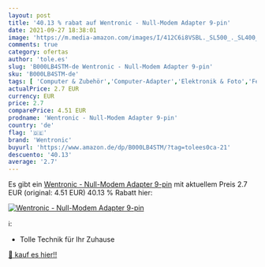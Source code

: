 ```yaml
---
layout: post
title: '40.13 % rabat auf Wentronic - Null-Modem Adapter 9-pin'
date: 2021-09-27 18:38:01
image: 'https://m.media-amazon.com/images/I/412C6i8VSBL._SL500_._SL400_.jpg'
comments: true
category: ofertas
author: 'tole.es'
slug: 'B000LB4STM-de Wentronic - Null-Modem Adapter 9-pin'
sku: 'B000LB4STM-de'
tags: [ 'Computer & Zubehör','Computer-Adapter','Elektronik & Foto','Fernseher & Heimkino','Heimkino, TV & Video Zubehör','Zubehör','wentronic', ]
actualPrice: 2.7 EUR
currency: EUR
price: 2.7
comparePrice: 4.51 EUR
prodname: 'Wentronic - Null-Modem Adapter 9-pin'
country: 'de'
flag: '🇩🇪'
brand: 'Wentronic'
buyurl: 'https://www.amazon.de/dp/B000LB4STM/?tag=tolees0ca-21'
descuento: '40.13'
average: '2.7'
---
```


Es gibt ein [Wentronic - Null-Modem Adapter 9-pin](https://www.amazon.de/dp/B000LB4STM/?tag=tolees0ca-21) mit aktuellem Preis 2.7 EUR (original: 4.51 EUR) 40.13 % Rabatt hier:

[![Wentronic - Null-Modem Adapter 9-pin](https://m.media-amazon.com/images/I/412C6i8VSBL._SL500_._SL400_.jpg)](https://www.amazon.de/dp/B000LB4STM/?tag=tolees0ca-21)

ℹ️:

- Tolle Technik für Ihr Zuhause

[🛒 kauf es hier!!](https://www.amazon.de/dp/B000LB4STM/?tag=tolees0ca-21)
